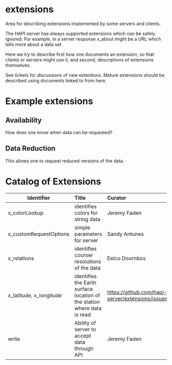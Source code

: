 # extensions
Area for describing extensions implemented by some servers and clients.

The HAPI server has always supported extensions which can be safely ignored.  For example, in 
a server response x_about might be a URL which tells more about a data set.

Here we try to describe first how one documents an extension, so that clients or servers might use
it, and second, descriptions of extensions themselves.

See tickets for discussions of new extentions.  Mature extensions should be described using documents linked to from here.

# Example extensions
## Availability
How does one know when data can be requested?

## Data Reduction
This allows one to request reduced versions of the data.

# Catalog of Extensions

| Identifier   |  Title  | Curator | Description |
|----------|:-------------|:------|:---|
| x_colorLookup | identifies colors for string data | Jeremy Faden | https://github.com/hapi-server/extensions/issues/2 |
| x_customRequestOptions | simple parameters for server | Sandy Antunes | https://github.com/hapi-server/extensions/issues/1 |
| x_relations | identifies courser resolutions of the data | Eelco Doornbos |  |
| x_latitude, x_longitude | identifies the Earth surface location of the station where data is read | https://github.com/hapi-server/extensions/issues/4 |
| write | Ability of server to accept data through API | Jeremy Faden | |

